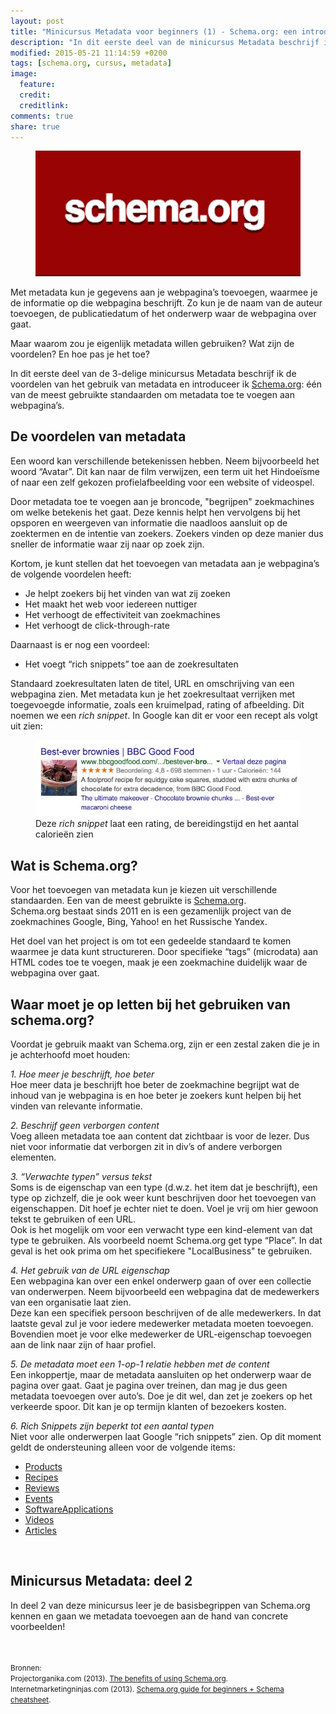 ```yaml
---
layout: post
title: "Minicursus Metadata voor beginners (1) - Schema.org: een introductie"
description: "In dit eerste deel van de minicursus Metadata beschrijf ik de voordelen van het gebruik van metadata en introduceer ik Schema.org."
modified: 2015-05-21 11:14:59 +0200
tags: [schema.org, cursus, metadata]
image:
  feature: 
  credit: 
  creditlink: 
comments: true
share: true
---
```


<figure>
<img
src="/images/schema-org.png" alt="Het logo van Schema.org">
</figure>

Met metadata kun je gegevens aan je webpagina’s toevoegen, waarmee je
de informatie op die webpagina beschrijft. Zo kun je de naam van de
auteur toevoegen, de publicatiedatum of het onderwerp waar de
webpagina over gaat.

Maar waarom zou je eigenlijk metadata willen gebruiken? Wat zijn de voordelen?
En hoe pas je het toe? 

In dit eerste deel van de 3-delige minicursus Metadata beschrijf ik de
voordelen van het gebruik van metadata en introduceer ik <a
href="http://schema.org/">Schema.org</a>: één van de meest gebruikte
standaarden om metadata toe te voegen aan webpagina’s.


<h2>De voordelen van metadata</h2>

Een woord kan verschillende betekenissen hebben. Neem bijvoorbeeld het
woord “Avatar”. Dit kan naar de film verwijzen, een term uit het
Hindoeïsme of naar een zelf gekozen profielafbeelding voor een website
of videospel.


Door metadata toe te voegen aan je broncode, "begrijpen" zoekmachines
om welke  betekenis het gaat. Deze kennis helpt hen vervolgens bij het
opsporen en weergeven van informatie die naadloos aansluit op de
zoektermen en de intentie van zoekers. Zoekers vinden op deze manier
dus sneller de informatie waar zij naar op zoek zijn.


Kortom, je kunt stellen dat het toevoegen van metadata aan je
webpagina’s de volgende voordelen heeft:<br>

<ul>
<li>Je helpt zoekers bij het vinden van wat zij zoeken</li>
<li>Het maakt het web voor iedereen nuttiger</li>
<li>Het verhoogt de effectiviteit van zoekmachines</li>
<li>Het verhoogt de click-through-rate</li>
</ul>

Daarnaast is er nog een voordeel:

<ul>
<li>Het voegt “rich snippets” toe aan de zoekresultaten</li>
</ul>


Standaard zoekresultaten laten de titel, URL en omschrijving van een
webpagina zien. Met metadata kun je het zoekresultaat verrijken met
toegevoegde informatie, zoals een kruimelpad, rating of
afbeelding. Dit noemen we een <em>rich snippet</em>. In Google kan dit
er voor een recept als volgt uit zien:<br>

<figure>
<img
src="/images/rich-snippet-chocolate-brownies.jpg" alt="Een rich
snippet van het recept van en chocolade brownie, zoals getoond door
Google">
<figcaption> Deze <em>rich snippet</em> laat een rating, de bereidingstijd en het
aantal calorieën zien </figcaption>
</figure>

<h2>Wat is Schema.org?</h2>
Voor het toevoegen van metadata kun je kiezen uit verschillende
standaarden. Een van de meest gebruikte is <a
href="http://schema.org/">Schema.org</a>.<br>
Schema.org bestaat sinds 2011 en is een gezamenlijk project van de
zoekmachines Google, Bing, Yahoo! en het Russische Yandex.


Het doel van het project is om tot een gedeelde standaard te komen waarmee je data kunt structureren. Door specifieke “tags” (microdata) aan HTML codes toe te voegen, maak je een zoekmachine duidelijk waar de webpagina over gaat. 

<h2>Waar moet je op letten bij het gebruiken van schema.org?</h2>
Voordat je gebruik maakt van Schema.org, zijn er een zestal zaken die je in je achterhoofd moet houden: 

<em>1. Hoe meer je beschrijft, hoe beter</em><br>
Hoe meer data je beschrijft hoe beter de zoekmachine begrijpt wat de inhoud van je webpagina is en hoe beter je zoekers kunt helpen bij het vinden van relevante informatie. 


<em>2. Beschrijf geen verborgen content</em><br>
Voeg alleen metadata toe aan content dat zichtbaar is voor de lezer. Dus niet voor informatie dat verborgen zit in div’s of andere verborgen elementen. 

<em>3. “Verwachte typen” versus tekst</em><br>
Soms is de eigenschap van een type (d.w.z. het item dat je beschrijft), een type op zichzelf, die je ook weer kunt beschrijven door het toevoegen van eigenschappen. Dit hoef je echter niet te doen. Voel je vrij om hier gewoon tekst te gebruiken of een URL.<br>
Ook is het mogelijk om voor een verwacht type een kind-element van dat type te gebruiken. Als voorbeeld noemt Schema.org get type “Place”. In dat geval is het ook prima om het specifiekere "LocalBusiness" te gebruiken. 

<em>4. Het gebruik van de URL eigenschap</em><br>
Een webpagina kan over een enkel onderwerp gaan of over een collectie van onderwerpen. Neem bijvoorbeeld een webpagina dat de medewerkers van een organisatie laat zien.<br>
Deze kan een specifiek persoon beschrijven of de alle medewerkers. In dat laatste geval zul je voor iedere medewerker metadata moeten toevoegen. Bovendien moet je voor elke medewerker de URL-eigenschap toevoegen aan de link naar zijn of haar profiel. 

<em>5. De metadata moet een 1-op-1 relatie hebben met de content</em><br>
Een inkoppertje, maar de metadata aansluiten op het onderwerp waar de pagina over gaat. Gaat je pagina over treinen, dan mag je dus geen metadata toevoegen over auto’s. 
Doe je dit wel, dan zet je zoekers op het verkeerde spoor. Dit kan je op termijn klanten of bezoekers kosten. 

<em>6. Rich Snippets zijn beperkt tot een aantal typen</em><br>
Niet voor alle onderwerpen laat Google “rich snippets” zien. Op dit moment geldt de ondersteuning alleen voor de volgende items:
<ul>
<li><a href="https://developers.google.com/structured-data/rich-snippets/products ">Products</a></li>
<li><a href="https://developers.google.com/structured-data/rich-snippets/products">Recipes</a></li>
<li><a href="https://developers.google.com/structured-data/rich-snippets/reviews">Reviews</a></li>
<li><a href="https://developers.google.com/structured-data/rich-snippets/reviews">Events</a></li>
<li><a href="https://developers.google.com/structured-data/rich-snippets/sw-app">SoftwareApplications</a></li>
<li><a href="https://developers.google.com/structured-data/rich-snippets/videos">Videos</a></li> 
<li><a href="https://developers.google.com/structured-data/rich-snippets/articles">Articles</a></li>
</ul>

<br>

<h2>Minicursus Metadata: deel 2</h2>
In deel 2 van deze minicursus leer je de basisbegrippen van Schema.org kennen en gaan we metadata toevoegen aan de hand van concrete voorbeelden!

<br><br>
<small>Bronnen:<br>
Projectorganika.com (2013). <a
href="http://projectorganika.com/search-engine-optimization/the-benefits-of-using-schema-org/">The
benefits of using Schema.org</a>.<br>
Internetmarketingninjas.com (2013). <a
href="http://www.internetmarketingninjas.com/blog/search-engine-optimization/schema-org-guide-beginners-cheatsheet/">Schema.org
guide for beginners + Schema cheatsheet</a>.<br>
</small>
